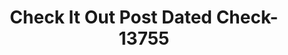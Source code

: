 ---
f_zip-code: 84044
f_state-code: UT
title: Check It Out Post Dated Check-13755
f_phone: 801-250-8313
f_city-only: Magna
f_address: 2750 S 8400 W Ste A Magna
f_location-unique-id: '13755'
slug: check-it-out-post-dated-check-13755
updated-on: '2024-05-30T13:46:58.046Z'
created-on: '2024-05-30T13:36:59.803Z'
published-on: '2024-05-30T13:54:32.469Z'
f_city-state: cms/city/magna-ut.md
f_company: cms/company/check-it-out-post-dated-check.md
f_state: cms/state/utah.md
layout: '[payday-loan].html'
tags: payday-loan
---